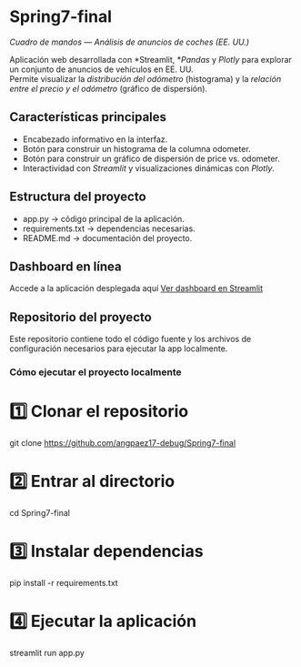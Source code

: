 # Spring7-final  
*Cuadro de mandos — Análisis de anuncios de coches (EE. UU.)*

Aplicación web desarrollada con *Streamlit, **Pandas* y *Plotly* para explorar un conjunto de anuncios de vehículos en EE. UU.  
Permite visualizar la *distribución del odómetro* (histograma) y la *relación entre el precio y el odómetro* (gráfico de dispersión).


## Características principales
- Encabezado informativo en la interfaz.  
- Botón para construir un histograma de la columna odometer.  
- Botón para construir un gráfico de dispersión de price vs. odometer.  
- Interactividad con *Streamlit* y visualizaciones dinámicas con *Plotly*.


## Estructura del proyecto
- app.py → código principal de la aplicación.  
- requirements.txt → dependencias necesarias.  
- README.md → documentación del proyecto.  


## Dashboard en línea
Accede a la aplicación desplegada aquí [Ver dashboard en Streamlit](https://spring7-final-2.onrender.com)


## Repositorio del proyecto
Este repositorio contiene todo el código fuente y los archivos de configuración necesarios para ejecutar la app localmente.


### Cómo ejecutar el proyecto localmente
# 1️⃣ Clonar el repositorio
git clone https://github.com/angpaez17-debug/Spring7-final

# 2️⃣ Entrar al directorio
cd Spring7-final

# 3️⃣ Instalar dependencias
pip install -r requirements.txt

# 4️⃣ Ejecutar la aplicación
streamlit run app.py
